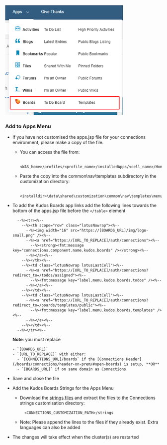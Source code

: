 ![Outcome](/assets/connections/apps-menu.png)


### Add to Apps Menu
- If you have not customised the apps.jsp file for your connections environment, please make a copy of the file.

    - You can access the file from:

            <WAS_home>/profiles/<profile_name>/installedApps/<cell_name>/Homepage.ear/homepage.war/nav/templates/menu

    - Paste the copy into the common\nav\templates subdirectory in the customization directory:

            <installdir>\data\shared\customization\common\nav\templates\menu\apps.jsp

- To add the Kudos Boards app links add the following lines towards the bottom of the apps.jsp file before the `</table>` element

        --%><tr><%--
          --%><th scope="row" class="lotusNowrap"><%--
            --%><img width="16" src="https://[BOARDS_URL]/img/logo-small.png" /><%--
            --%><a href="https://[URL_TO_REPLACE]/auth/connections"><%--
              --%><strong><fmt:message key="connections.component.name.kudos.boards" /></strong><%--
            --%></a><%--
          --%></th><%--
          --%><td class="lotusNowrap lotusLastCell"><%--
            --%><a href="https://[URL_TO_REPLACE]/auth/connections?redirect_to=/todos/assigned"><%--
              --%><fmt:message key="label.menu.kudos.boards.todos" /><%--
            --%></a><%--
          --%></td><%--
          --%><td class="lotusNowrap lotusLastCell"><%--
            --%><a href="https://[URL_TO_REPLACE]/auth/connections?redirect_to=/boards/templates/public"><%--
              --%><fmt:message key="label.menu.kudos.boards.templates" /><%--
            --%></a><%--
          --%></td><%--
        --%></tr><%--

    **Note**: you must replace

      - `[BOARDS_URL]`
      - `[URL_TO_REPLACE]` with either:
        - `[CONNECTIONS_URL]/boards` if the [Connections Header](/boards/connections/header-on-prem/#open-boards) is setup, **OR**
        - `[BOARDS_URL]` if on same domain as Connections


- Save and close the file

- Add the Kudos Boards Strings for the Apps Menu
    - Download the [strings files](/assets/strings.zip) and extract the files to the Connections strings customisation directory:

            <CONNECTIONS_CUSTOMIZATION_PATH>/strings

    - Note: Please append the lines to the files if they already exist. Extra languages can also be added

- The changes will take effect when the cluster(s) are restarted
